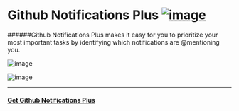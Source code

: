 # Github Notifications Plus [![image](https://developer.chrome.com/webstore/images/ChromeWebStore_BadgeWBorder_v2_206x58.png)](https://chrome.google.com/webstore/detail/ngkmdidliomkbbefjoboldmieohoabbb)

######Github Notifications Plus makes it easy for you to prioritize your most important tasks by identifying which notifications are @mentioning you.

![image](http://i.imgur.com/tC4l2D0.png)

![image](https://cloud.githubusercontent.com/assets/2578036/15959714/0b467896-2eca-11e6-95b6-8608f226da48.png)

---------

#### [Get Github Notifications Plus](https://chrome.google.com/webstore/detail/ngkmdidliomkbbefjoboldmieohoabbb)

